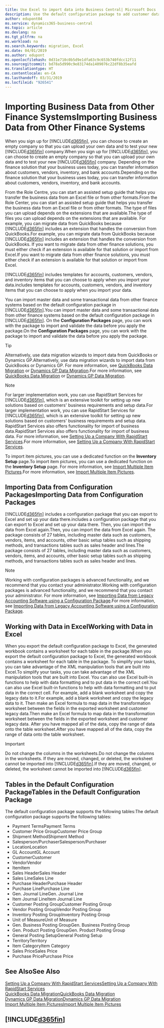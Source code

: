 ```yaml
---
title: Use Excel to import data into Business Central| Microsoft Docs
description: Use the default configuration package to add customer data in Excel and import the data back into Business Central .
author: edupont04
ms.service: dynamics365-business-central
ms.topic: article
ms.devlang: na
ms.tgt_pltfrm: na
ms.workload: na
ms.search.keywords: migration, Excel
ms.date: 04/01/2019
ms.author: edupont
ms.openlocfilehash: 0d31e710c0b5d9e1dfa63c9c653b740fdcc12f11
ms.sourcegitcommit: bd78a5d990c9e83174da1409076c22df8b35eafd
ms.translationtype: HT
ms.contentlocale: en-CA
ms.lasthandoff: 03/31/2019
ms.locfileid: "926541"
---
```

# <a name="importing-business-data-from-other-finance-systems"></a><span data-ttu-id="0a410-103">Importing Business Data from Other Finance Systems</span><span class="sxs-lookup"><span data-stu-id="0a410-103">Importing Business Data from Other Finance Systems</span></span>
<span data-ttu-id="0a410-104">When you sign up for [!INCLUDE[d365fin](includes/d365fin_md.md)], you can choose to create an empty company so that you can upload your own data and to test your new [!INCLUDE[d365fin](includes/d365fin_md.md)] company.</span><span class="sxs-lookup"><span data-stu-id="0a410-104">When you sign up for [!INCLUDE[d365fin](includes/d365fin_md.md)], you can choose to create an empty company so that you can upload your own data and to test your new [!INCLUDE[d365fin](includes/d365fin_md.md)] company.</span></span> <span data-ttu-id="0a410-105">Depending on the finance solution that your business uses today, you can transfer information about customers, vendors, inventory, and bank accounts.</span><span class="sxs-lookup"><span data-stu-id="0a410-105">Depending on the finance solution that your business uses today, you can transfer information about customers, vendors, inventory, and bank accounts.</span></span>  

<span data-ttu-id="0a410-106">From the Role Centre, you can start an assisted setup guide that helps you transfer the business data from an Excel file or from other formats.</span><span class="sxs-lookup"><span data-stu-id="0a410-106">From the Role Center, you can start an assisted setup guide that helps you transfer the business data from an Excel file or from other formats.</span></span> <span data-ttu-id="0a410-107">The type of files you can upload depends on the extensions that are available.</span><span class="sxs-lookup"><span data-stu-id="0a410-107">The type of files you can upload depends on the extensions that are available.</span></span> <span data-ttu-id="0a410-108">For example, you can migrate data from QuickBooks because [!INCLUDE[d365fin](includes/d365fin_md.md)] includes an extension that handles the conversion from QuickBooks.</span><span class="sxs-lookup"><span data-stu-id="0a410-108">For example, you can migrate data from QuickBooks because [!INCLUDE[d365fin](includes/d365fin_md.md)] includes an extension that handles the conversion from QuickBooks.</span></span> <span data-ttu-id="0a410-109">If you want to migrate data from other finance solutions, you must either check if an extension is available for that solution or import from Excel.</span><span class="sxs-lookup"><span data-stu-id="0a410-109">If you want to migrate data from other finance solutions, you must either check if an extension is available for that solution or import from Excel.</span></span>  

[!INCLUDE[d365fin](includes/d365fin_md.md)] <span data-ttu-id="0a410-110">includes templates for accounts, customers, vendors, and inventory items that you can choose to apply when you import your data.</span><span class="sxs-lookup"><span data-stu-id="0a410-110">includes templates for accounts, customers, vendors, and inventory items that you can choose to apply when you import your data.</span></span>

<span data-ttu-id="0a410-111">You can import master data and some transactional data from other finance systems based on the default configuration package in [!INCLUDE[d365fin](includes/d365fin_md.md)].</span><span class="sxs-lookup"><span data-stu-id="0a410-111">You can import master data and some transactional data from other finance systems based on the default configuration package in [!INCLUDE[d365fin](includes/d365fin_md.md)].</span></span> <span data-ttu-id="0a410-112">On the **Configuration Packages** page, you can work with the package to import and validate the data before you apply the package.</span><span class="sxs-lookup"><span data-stu-id="0a410-112">On the **Configuration Packages** page, you can work with the package to import and validate the data before you apply the package.</span></span>  

> [!TIP]  
> <span data-ttu-id="0a410-113">Alternatively, use data migration wizards to import data from QuickBooks or Dynamics GP.</span><span class="sxs-lookup"><span data-stu-id="0a410-113">Alternatively, use data migration wizards to import data from QuickBooks or Dynamics GP.</span></span> <span data-ttu-id="0a410-114">For more information, see [QuickBooks Data Migration](ui-extensions-quickbooks-data-migration.md) or [Dynamics GP Data Migration](ui-extensions-dynamicsgp-data-migration.md).</span><span class="sxs-lookup"><span data-stu-id="0a410-114">For more information, see [QuickBooks Data Migration](ui-extensions-quickbooks-data-migration.md) or [Dynamics GP Data Migration](ui-extensions-dynamicsgp-data-migration.md).</span></span>

> [!NOTE]  
> <span data-ttu-id="0a410-115">For larger implementation work, you can use RapidStart Services for [!INCLUDE[d365fin](includes/d365fin_md.md)], which is an extensive toolkit for setting up new solutions based on customers' business requirements and setup data.</span><span class="sxs-lookup"><span data-stu-id="0a410-115">For larger implementation work, you can use RapidStart Services for [!INCLUDE[d365fin](includes/d365fin_md.md)], which is an extensive toolkit for setting up new solutions based on customers' business requirements and setup data.</span></span> <span data-ttu-id="0a410-116">RapidStart Services also offers functionality for import of business data.</span><span class="sxs-lookup"><span data-stu-id="0a410-116">RapidStart Services also offers functionality for import of business data.</span></span> <span data-ttu-id="0a410-117">For more information, see [Setting Up a Company With RapidStart Services](admin-set-up-a-company-with-rapidstart.md).</span><span class="sxs-lookup"><span data-stu-id="0a410-117">For more information, see [Setting Up a Company With RapidStart Services](admin-set-up-a-company-with-rapidstart.md).</span></span>

<span data-ttu-id="0a410-118">To import item pictures, you can use a dedicated function on the **Inventory Setup** page.</span><span class="sxs-lookup"><span data-stu-id="0a410-118">To import item pictures, you can use a dedicated function on the **Inventory Setup** page.</span></span> <span data-ttu-id="0a410-119">For more information, see [Import Multiple Item Pictures](inventory-how-import-item-pictures.md).</span><span class="sxs-lookup"><span data-stu-id="0a410-119">For more information, see [Import Multiple Item Pictures](inventory-how-import-item-pictures.md).</span></span>

## <a name="importing-data-from-configuration-packages"></a><span data-ttu-id="0a410-120">Importing Data from Configuration Packages</span><span class="sxs-lookup"><span data-stu-id="0a410-120">Importing Data from Configuration Packages</span></span>
[!INCLUDE[d365fin](includes/d365fin_md.md)] <span data-ttu-id="0a410-121">includes a configuration package that you can export to Excel and set up your data there.</span><span class="sxs-lookup"><span data-stu-id="0a410-121">includes a configuration package that you can export to Excel and set up your data there.</span></span> <span data-ttu-id="0a410-122">Then, you can import the data from Excel again.</span><span class="sxs-lookup"><span data-stu-id="0a410-122">Then, you can import the data from Excel again.</span></span> <span data-ttu-id="0a410-123">The package consists of 27 tables, including master data such as customers, vendors, items, and accounts, other basic setup tables such as shipping methods, and transactions tables such as sales header and lines.</span><span class="sxs-lookup"><span data-stu-id="0a410-123">The package consists of 27 tables, including master data such as customers, vendors, items, and accounts, other basic setup tables such as shipping methods, and transactions tables such as sales header and lines.</span></span>  

> [!NOTE]  
>   <span data-ttu-id="0a410-124">Working with configuration packages is advanced functionality, and we recommend that you contact your administrator.</span><span class="sxs-lookup"><span data-stu-id="0a410-124">Working with configuration packages is advanced functionality, and we recommend that you contact your administrator.</span></span> <span data-ttu-id="0a410-125">For more information, see [Importing Data from Legacy Accounting Software using a Configuration Package](across-import-data-configuration-packages.md).</span><span class="sxs-lookup"><span data-stu-id="0a410-125">For more information, see [Importing Data from Legacy Accounting Software using a Configuration Package](across-import-data-configuration-packages.md).</span></span>

## <a name="working-with-data-in-excel"></a><span data-ttu-id="0a410-126">Working with Data in Excel</span><span class="sxs-lookup"><span data-stu-id="0a410-126">Working with Data in Excel</span></span>
<span data-ttu-id="0a410-127">When you export the default configuration package to Excel, the generated workbook contains a worksheet for each table in the package.</span><span class="sxs-lookup"><span data-stu-id="0a410-127">When you export the default configuration package to Excel, the generated workbook contains a worksheet for each table in the package.</span></span> <span data-ttu-id="0a410-128">To simplify your tasks, you can take advantage of the XML manipulation tools that are built into Excel.</span><span class="sxs-lookup"><span data-stu-id="0a410-128">To simplify your tasks, you can take advantage of the XML manipulation tools that are built into Excel.</span></span> <span data-ttu-id="0a410-129">You can also use Excel built-in functions to help with data formatting and to put data in the correct cell.</span><span class="sxs-lookup"><span data-stu-id="0a410-129">You can also use Excel built-in functions to help with data formatting and to put data in the correct cell.</span></span> <span data-ttu-id="0a410-130">For example, add a blank worksheet and copy the legacy data to it.</span><span class="sxs-lookup"><span data-stu-id="0a410-130">For example, add a blank worksheet and copy the legacy data to it.</span></span> <span data-ttu-id="0a410-131">Then make an Excel formula to map data in the transformation worksheet between the fields in the exported worksheet and customer legacy data.</span><span class="sxs-lookup"><span data-stu-id="0a410-131">Then make an Excel formula to map data in the transformation worksheet between the fields in the exported worksheet and customer legacy data.</span></span> <span data-ttu-id="0a410-132">After you have mapped all of the data, copy the range of data onto the table worksheet.</span><span class="sxs-lookup"><span data-stu-id="0a410-132">After you have mapped all of the data, copy the range of data onto the table worksheet.</span></span>  

> [!IMPORTANT]  
>  <span data-ttu-id="0a410-133">Do not change the columns in the worksheets.</span><span class="sxs-lookup"><span data-stu-id="0a410-133">Do not change the columns in the worksheets.</span></span> <span data-ttu-id="0a410-134">If they are moved, changed, or deleted, the worksheet cannot be imported into [!INCLUDE[d365fin](includes/d365fin_md.md)].</span><span class="sxs-lookup"><span data-stu-id="0a410-134">If they are moved, changed, or deleted, the worksheet cannot be imported into [!INCLUDE[d365fin](includes/d365fin_md.md)].</span></span>

## <a name="tables-in-the-default-configuration-package"></a><span data-ttu-id="0a410-135">Tables in the Default Configuration Package</span><span class="sxs-lookup"><span data-stu-id="0a410-135">Tables in the Default Configuration Package</span></span>
<span data-ttu-id="0a410-136">The default configuration package supports the following tables:</span><span class="sxs-lookup"><span data-stu-id="0a410-136">The default configuration package supports the following tables:</span></span>

-   <span data-ttu-id="0a410-137">Payment Terms</span><span class="sxs-lookup"><span data-stu-id="0a410-137">Payment Terms</span></span>
-   <span data-ttu-id="0a410-138">Customer Price Group</span><span class="sxs-lookup"><span data-stu-id="0a410-138">Customer Price Group</span></span>
-   <span data-ttu-id="0a410-139">Shipment Method</span><span class="sxs-lookup"><span data-stu-id="0a410-139">Shipment Method</span></span>
-   <span data-ttu-id="0a410-140">Salesperson/Purchaser</span><span class="sxs-lookup"><span data-stu-id="0a410-140">Salesperson/Purchaser</span></span>
-   <span data-ttu-id="0a410-141">Location</span><span class="sxs-lookup"><span data-stu-id="0a410-141">Location</span></span>
-   <span data-ttu-id="0a410-142">GL Account</span><span class="sxs-lookup"><span data-stu-id="0a410-142">GL Account</span></span>
-   <span data-ttu-id="0a410-143">Customer</span><span class="sxs-lookup"><span data-stu-id="0a410-143">Customer</span></span>
-   <span data-ttu-id="0a410-144">Vendor</span><span class="sxs-lookup"><span data-stu-id="0a410-144">Vendor</span></span>
-   <span data-ttu-id="0a410-145">Item</span><span class="sxs-lookup"><span data-stu-id="0a410-145">Item</span></span>
-   <span data-ttu-id="0a410-146">Sales Header</span><span class="sxs-lookup"><span data-stu-id="0a410-146">Sales Header</span></span>
-   <span data-ttu-id="0a410-147">Sales Line</span><span class="sxs-lookup"><span data-stu-id="0a410-147">Sales Line</span></span>
-   <span data-ttu-id="0a410-148">Purchase Header</span><span class="sxs-lookup"><span data-stu-id="0a410-148">Purchase Header</span></span>
-   <span data-ttu-id="0a410-149">Purchase Line</span><span class="sxs-lookup"><span data-stu-id="0a410-149">Purchase Line</span></span>
-   <span data-ttu-id="0a410-150">Gen. Journal Line</span><span class="sxs-lookup"><span data-stu-id="0a410-150">Gen. Journal Line</span></span>
-   <span data-ttu-id="0a410-151">Item Journal Line</span><span class="sxs-lookup"><span data-stu-id="0a410-151">Item Journal Line</span></span>
-   <span data-ttu-id="0a410-152">Customer Posting Group</span><span class="sxs-lookup"><span data-stu-id="0a410-152">Customer Posting Group</span></span>
-   <span data-ttu-id="0a410-153">Vendor Posting Group</span><span class="sxs-lookup"><span data-stu-id="0a410-153">Vendor Posting Group</span></span>
-   <span data-ttu-id="0a410-154">Inventory Posting Group</span><span class="sxs-lookup"><span data-stu-id="0a410-154">Inventory Posting Group</span></span>
-   <span data-ttu-id="0a410-155">Unit of Measure</span><span class="sxs-lookup"><span data-stu-id="0a410-155">Unit of Measure</span></span>
-   <span data-ttu-id="0a410-156">Gen. Business Posting Group</span><span class="sxs-lookup"><span data-stu-id="0a410-156">Gen. Business Posting Group</span></span>
-   <span data-ttu-id="0a410-157">Gen. Product Posting Group</span><span class="sxs-lookup"><span data-stu-id="0a410-157">Gen. Product Posting Group</span></span>
-   <span data-ttu-id="0a410-158">General Posting Setup</span><span class="sxs-lookup"><span data-stu-id="0a410-158">General Posting Setup</span></span>
-   <span data-ttu-id="0a410-159">Territory</span><span class="sxs-lookup"><span data-stu-id="0a410-159">Territory</span></span>
-   <span data-ttu-id="0a410-160">Item Category</span><span class="sxs-lookup"><span data-stu-id="0a410-160">Item Category</span></span>
-   <span data-ttu-id="0a410-161">Sales Price</span><span class="sxs-lookup"><span data-stu-id="0a410-161">Sales Price</span></span>
-   <span data-ttu-id="0a410-162">Purchase Price</span><span class="sxs-lookup"><span data-stu-id="0a410-162">Purchase Price</span></span>

## <a name="see-also"></a><span data-ttu-id="0a410-163">See Also</span><span class="sxs-lookup"><span data-stu-id="0a410-163">See Also</span></span>
[<span data-ttu-id="0a410-164">Setting Up a Company With RapidStart Services</span><span class="sxs-lookup"><span data-stu-id="0a410-164">Setting Up a Company With RapidStart Services</span></span>](admin-set-up-a-company-with-rapidstart.md)  
[<span data-ttu-id="0a410-165">QuickBooks Data Migration</span><span class="sxs-lookup"><span data-stu-id="0a410-165">QuickBooks Data Migration</span></span>](ui-extensions-quickbooks-data-migration.md)  
[<span data-ttu-id="0a410-166">Dynamics GP Data Migration</span><span class="sxs-lookup"><span data-stu-id="0a410-166">Dynamics GP Data Migration</span></span>](ui-extensions-dynamicsgp-data-migration.md)  
[<span data-ttu-id="0a410-167">Import Multiple Item Pictures</span><span class="sxs-lookup"><span data-stu-id="0a410-167">Import Multiple Item Pictures</span></span>](inventory-how-import-item-pictures.md)

## [!INCLUDE[d365fin](includes/free_trial_md.md)]  
